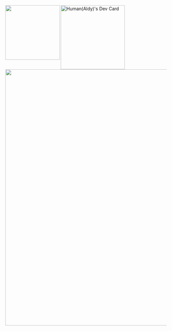  <img height="170" align="left" src="https://github-readme-stats.vercel.app/api?username=aldyl&count_private=true&include_all_commits=true" />
<a href="https://app.daily.dev/aldyl"><img src="https://api.daily.dev/devcards/0977547efeea41d7a8dc56b8c6a57e4a.png?r=exo" width="200" alt="Human(Aldy)'s Dev Card"/></a>


<div><img width=800 src="https://github-profile-trophy.vercel.app/?username=aldyl&column=8&theme=gruvbox&no-frame=true"/></div>






<!--
**aldyl/aldyl** is a ✨ _special_ ✨ repository because its `README.md` (this file) appears on your GitHub profile.

Here are some ideas to get you started:

- 🔭 I’m currently working on ...
- 🌱 I’m currently learning ...
- 👯 I’m looking to collaborate on ...
- 🤔 I’m looking for help with ...
- 💬 Ask me about ...
- 📫 How to reach me: ...
- 😄 Pronouns: ...
- ⚡ Fun fact: ...
-->
